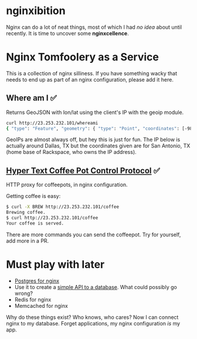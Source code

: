 nginxibition
============

Nginx can do a lot of neat things, most of which I had *no idea* about until recently. It is time to uncover some **nginxcellence**.

# Nginx Tomfoolery as a Service

This is a collection of nginx silliness. If you have something wacky that needs to end up as part of an nginx configuration, please add it here.

## Where am I :white_check_mark:

Returns GeoJSON with lon/lat using the client's IP with the geoip module. 

```bash
curl http://23.253.232.101/whereami
{ "type": "Feature", "geometry": { "type": "Point", "coordinates": [-98.3987, 29.4889] }, "properties": { "ip": "23.253.232.101" } }
```

GeoIPs are almost always off, but hey this is just for fun. The IP below is actually around Dallas, TX but the coordinates given are for San Antonio, TX (home base of Rackspace, who owns the IP address).

## [Hyper Text Coffee Pot Control Protocol](http://en.wikipedia.org/wiki/Hyper_Text_Coffee_Pot_Control_Protocol) :white_check_mark:

HTTP proxy for coffeepots, in nginx configuration.

Getting coffee is easy:

```bash
$ curl -X BREW http://23.253.232.101/coffee
Brewing coffee.
$ curl http://23.253.232.101/coffee
Your coffee is served.
```

There are more commands you can send the coffeepot. Try for yourself, add more in a PR.

# Must play with later

* [Postgres for nginx](https://github.com/FRiCKLE/ngx_postgres/)
 * Use it to create a [simple API to a database](http://rny.io/nginx/postgresql/2013/07/26/simple-api-with-nginx-and-postgresql.html). What could possibly go wrong?
* Redis for nginx
* Memcached for nginx

Why do these things exist? Who knows, who cares? Now I can connect nginx to my database.
Forget applications, my nginx configuration *is* my app.


